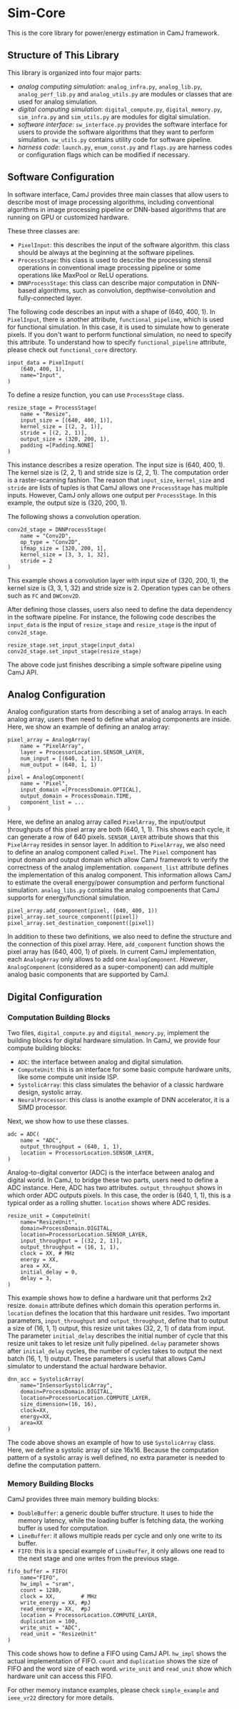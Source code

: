 # Sim-Core

This is the core library for power/energy estimation in CamJ framework.

## Structure of This Library

This library is organized into four major parts:
- *analog computing simulation*: `analog_infra.py`, `analog_lib.py`, `analog_perf_lib.py` and `analog_utils.py` are 
modules or classes that are used for analog simulation.
- *digital computing simulation*: `digital_compute.py`, `digital_memory.py`, `sim_infra.py` 
and `sim_utils.py` are modules for digital simulation.
- *software interface*: `sw_interface.py` provides the software interface for users to provide
the software algorithms that they want to perform simulation. `sw_utils.py` contains utility code
for software pipeline.
- *harness code*: `launch.py`, `enum_const.py` and `flags.py` are harness codes or configuration flags
which can be modified if necessary.


## Software Configuration

In software interface, CamJ provides three main classes that allow users to describe most of image
processing algorithms, including conventional algorithms in image processing pipeline or DNN-based
algorithms that are running on GPU or customized hardware. 

These three classes are:
- `PixelInput`: this describes the input of the software algorithm. this class should be always at
the beginning at the software pipelines.
- `ProcessStage`: this class is used to describe the processing stensil operations in conventional
image processing pipeline or some operations like MaxPool or ReLU operations.
- `DNNProcessStage`: this class can describe major computation in DNN-based algorithms, such as
convolution, depthwise-convolution and fully-connected layer.

The following code describes an input with a shape of (640, 400, 1). In `PixelInput`, there is another attribute,
`functional_pipeline`, which is used for functional simulation. In this case, it is used to simulate
how to generate pixels. If you don't want to perform functional simulation, no need to specify this
attribute. To understand how to specify `functional_pipeline` attribute, please check out `functional_core` 
directory.
```
input_data = PixelInput(
    (640, 400, 1), 
    name="Input",
)
```
To define a resize function, you can use `ProcessStage` class.
```
resize_stage = ProcessStage(
    name = "Resize",
    input_size = [(640, 400, 1)],
    kernel_size = [(2, 2, 1)],
    stride = [(2, 2, 1)],
    output_size = (320, 200, 1),
    padding =[Padding.NONE]
)
```
This instance describes a resize operation. The input size is (640, 400, 1). The kernel size is (2, 2, 1)
and stride size is (2, 2, 1). The computation order is a raster-scanning fashion. The reason that 
`input_size`, `kernel_size` and `stride` are lists of tuples is that CamJ allows one `ProcessStage` 
has multiple inputs. However, CamJ only allows one output per `ProcessStage`. In this example,
the output size is (320, 200, 1).

The following shows a convolution operation.
```
conv2d_stage = DNNProcessStage(
    name = "Conv2D",
    op_type = "Conv2D",
    ifmap_size = [320, 200, 1],
    kernel_size = [3, 3, 1, 32],
    stride = 2
)
```
This example shows a convolution layer with input size of (320, 200, 1), the kernel size is (3, 3, 1, 32) 
and stride size is 2. Operation types can be others such as `FC` and `DWConv2D`. 

After defining those classes, users also need to define the data dependency in the software pipeline.
For instance, the following code describes the `input_data` is the input of `resize_stage` and `resize_stage` 
is the input of `conv2d_stage`.
```
resize_stage.set_input_stage(input_data)
conv2d_stage.set_input_stage(resize_stage)

```
The above code just finishes describing a simple software pipeline using CamJ API.

## Analog Configuration

Analog configuration starts from describing a set of analog arrays. In each analog array, users then
need to define what analog components are inside. Here, we show an example of defining an analog array:

```
pixel_array = AnalogArray(
    name = "PixelArray",
    layer = ProcessorLocation.SENSOR_LAYER,
    num_input = [(640, 1, 1)],
    num_output = (640, 1, 1)
)
pixel = AnalogComponent(
    name = "Pixel",
    input_domain =[ProcessDomain.OPTICAL],
    output_domain = ProcessDomain.TIME,
    component_list = ...
)
```
Here, we define an analog array called `PixelArray`, the input/output throughputs of this pixel array
are both (640, 1, 1). This shows each cycle, it can generate a row of 640 pixels. `SENSOR_LAYER` 
attribute shows that this `PixelArray` resides in sensor layer. In addition to `PixelArray`, we also
need to define an analog component called `Pixel`. The `Pixel` component has input domain and output
domain which allow CamJ framework to verify the correctness of the analog implementation. `component_list` 
attribute defines the implementation of this analog component. This information allows CamJ to 
estimate the overall energy/power consumption and perform functional simulation. `analog_libs.py` 
contains the analog compoenents that CamJ supports for energy/functional simulation.

```
pixel_array.add_component(pixel, (640, 400, 1))
pixel_array.set_source_component([pixel])
pixel_array.set_destination_component([pixel])
```

In addition to these two definitions, we also need to define the structure and the connection of this 
pixel array. Here, `add_component` function shows the pixel array has (640, 400, 1) of pixels. In 
current CamJ implementation, each `AnalogArray` only allows to add one `AnalogComponent`. *However*,
`AnalogComponent` (considered as a super-component) can add multiple analog basic components that 
are supported by CamJ.

## Digital Configuration

### Computation Building Blocks

Two files, `digital_compute.py` and `digital_memory.py`, implement the building blocks for 
digital hardware simulation. In CamJ, we provide four compute building blocks:

- `ADC`: the interface between analog and digital simulation.
- `ComputeUnit`: this is an interface for some basic compute hardware units, like some compute unit 
inside ISP.
- `SystolicArray`: this class simulates the behavior of a classic hardware design, systolic array.
- `NeuralProcessor`: this class is anothe example of DNN accelerator, it is a SIMD processor.

Next, we show how to use these classes.
```
adc = ADC(
    name = "ADC",
    output_throughput = (640, 1, 1),
    location = ProcessorLocation.SENSOR_LAYER,
)
```
Analog-to-digital convertor (ADC) is the interface between analog and digital world. In CamJ, to
bridge these two parts, users need to define a ADC instance. Here, ADC has two attributes. 
`output_throughput` shows in which order ADC outputs pixels. In this case, the order is (640, 1, 1),
this is a typical order as a rolling shutter. `location` shows where ADC resides.

```
resize_unit = ComputeUnit(
    name="ResizeUnit",
    domain=ProcessDomain.DIGITAL,
    location=ProcessorLocation.SENSOR_LAYER,
    input_throughput = [(32, 2, 1)],
    output_throughput = (16, 1, 1), 
    clock = XX, # MHz
    energy = XX,
    area = XX,
    initial_delay = 0,
    delay = 3,
)
```
This example shows how to define a hardware unit that performs 2x2 resize. `domain` attribute defines
which domain this operation performs in. `location` defines the location that this hardware unit resides.
Two important parameters, `input_throughput` and `output_throughput`, define that to output a size of 
(16, 1, 1) output, this resize unit takes (32, 2, 1) of data from input. The parameter `initial_delay`
describes the initial number of cycle that this resize unit takes to let resize unit fully pipelined.
`delay` parameter shows after `initial_delay` cycles, the number of cycles takes to output 
the next batch (16, 1, 1) output. These parameters is useful that allows CamJ simulator to understand 
the actual hardware behavior.

```
dnn_acc = SystolicArray(
    name="InSensorSystolicArray",
    domain=ProcessDomain.DIGITAL,
    location=ProcessorLocation.COMPUTE_LAYER,
    size_dimension=(16, 16),
    clock=XX,
    energy=XX,
    area=XX
)
```
The code above shows an example of how to use `SystolicArray` class. Here, we define a systolic array 
of size 16x16. Because the computation pattern of a systolic array is well defined, no extra parameter 
is needed to define the computation pattern.

### Memory Building Blocks

CamJ provides three main memory building blocks:
- `DoubleBuffer`: a generic double buffer structure. It uses to hide the memory latency, while the 
loading buffer is fetching data, the working buffer is used for computation.
- `LineBuffer`: it allows multiple reads per cycle and only one write to its buffer.
- `FIFO`: this is a special example of `LineBuffer`, it only allows one read to the next stage and 
one writes from the previous stage.

```
fifo_buffer = FIFO(
    name="FIFO",
    hw_impl = "sram",
    count = 1280,
    clock = XX,        # MHz
    write_energy = XX, #pJ
    read_energy = XX,  #pJ
    location = ProcessorLocation.COMPUTE_LAYER,
    duplication = 100,
    write_unit = "ADC",
    read_unit = "ResizeUnit"
)

```
This code shows how to define a FIFO using CamJ API. `hw_impl` shows the actual implementation of FIFO.
`count` and `duplication` shows the size of FIFO and the word size of each word. `write_unit` and `read_unit` 
show which  hardware unit can access this FIFO.

For other memory instance examples, please check `simple_example` and `ieee_vr22` directory for more 
details.







